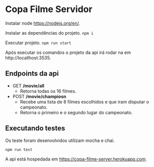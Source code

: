 # Copa Filme Servidor

Instalar node https://nodejs.org/en/.

Instalar as dependências do projeto.
    ```
    npm i
    ```

Executar projeto.
     ```
    npm run start
    ```

Após executar os comandos o projeto da api irá rodar na em http://locallhost:3535.

## Endpoints da api
* GET **/movie/all** 
  - Retorna todas os 16 filmes.
* POST **/movie/champiosn** 
  - Recebe uma lista de 8 filmes escolhidos e que iram disputar o campeonato.
  - Retorna o primeiro e o segundo lugar do campeonato.
  
## Executando testes
Os teste foram desenvolvidos utilizam mocha e chai.
```
npm run test
```

A api está hospedada em https://copa-filme-server.herokuapp.com.
